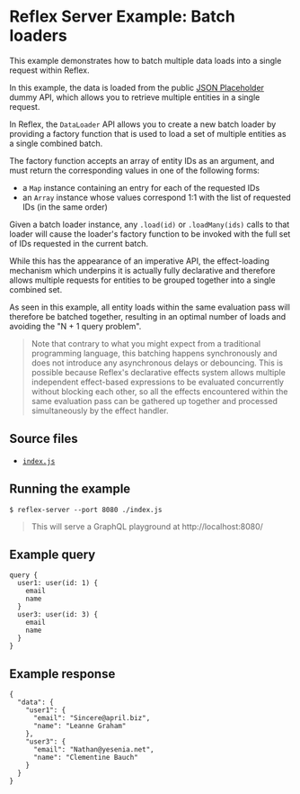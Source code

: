 # Reflex Server Example: Batch loaders

This example demonstrates how to batch multiple data loads into a single request within Reflex.

In this example, the data is loaded from the public [JSON Placeholder](https://jsonplaceholder.typicode.com/) dummy API, which allows you to retrieve multiple entities in a single request.

In Reflex, the `DataLoader` API allows you to create a new batch loader by providing a factory function that is used to load a set of multiple entities as a single combined batch.

The factory function accepts an array of entity IDs as an argument, and must return the corresponding values in one of the following forms:

- a `Map` instance containing an entry for each of the requested IDs
- an `Array` instance whose values correspond 1:1 with the list of requested IDs (in the same order)

Given a batch loader instance, any `.load(id)` or `.loadMany(ids)` calls to that loader will cause the loader's factory function to be invoked with the full set of IDs requested in the current batch.

While this has the appearance of an imperative API, the effect-loading mechanism which underpins it is actually fully declarative and therefore allows multiple requests for entities to be grouped together into a single combined set.

As seen in this example, all entity loads within the same evaluation pass will therefore be batched together, resulting in an optimal number of loads and avoiding the "N + 1 query problem".

> Note that contrary to what you might expect from a traditional programming language, this batching happens synchronously and does not introduce any asynchronous delays or debouncing. This is possible because Reflex's declarative effects system allows multiple independent effect-based expressions to be evaluated concurrently without blocking each other, so all the effects encountered within the same evaluation pass can be gathered up together and processed simultaneously by the effect handler.

## Source files

- [`index.js`](./index.js)

## Running the example

```shell
$ reflex-server --port 8080 ./index.js
```
> This will serve a GraphQL playground at http://localhost:8080/

## Example query

```
query {
  user1: user(id: 1) {
    email
    name
  }
  user3: user(id: 3) {
    email
    name
  }
}
```

## Example response

```
{
  "data": {
    "user1": {
      "email": "Sincere@april.biz",
      "name": "Leanne Graham"
    },
    "user3": {
      "email": "Nathan@yesenia.net",
      "name": "Clementine Bauch"
    }
  }
}
```
